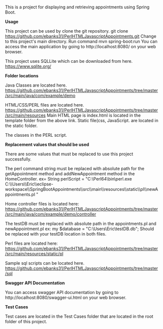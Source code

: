 This is a project for displaying and retrieving appointments using Spring Boot.

**Usage**

This project can be used by clone the git repository.
git clone https://github.com/ebanks31/PerlHTMLJavascriptAppointments.git
Change to this project's main directory.
Run command mvn spring-boot:run
You can access the main application by going to http://localhost:8080/ on your web browser.


This project uses SQLLite which can be downloaded from here.
https://www.sqlite.org/

**Folder locations**

Java Classes are located here.
https://github.com/ebanks31/PerlHTMLJavascriptAppointments/tree/master/src/main/java/com/example/demo

HTML/CSS/PERL files are located here.
https://github.com/ebanks31/PerlHTMLJavascriptAppointments/tree/master/src/main/resources
Main HTML page is index.html is located in the template folder from the above link.
Static file(css, JavaScript. are located in the static folder.

The classes in the PERL script.

**Replacement values that should be used**

There are some values that must be replaced to use this project successfully.

The perl command string must be replaced with absolute path for the getAppointment method and addNewAppointment
method in the HomeController.
ex=	String perlScript = "C:\\Perl64\\bin\\perl.exe C:\\\\Users\\\\Eric\\\\eclipse-workspace\\\\SpringBootAppointments\\\\src\\\\main\\\\resources\\\\static\\\\pl\\\\newAppointments.pl "

Home controller files is located here:
https://github.com/ebanks31/PerlHTMLJavascriptAppointments/tree/master/src/main/java/com/example/demo/controller

The testDB must be replaced with absolute path in the appointments.pl and newAppointment.pl
ex: my $database = "C:\\Users\\Eric\\testDB.db";
Should be replaced with your testDB location in both files.

Perl files are located here:
https://github.com/ebanks31/PerlHTMLJavascriptAppointments/tree/master/src/main/resources/static/pl

Sample sql scripts can be located here.
https://github.com/ebanks31/PerlHTMLJavascriptAppointments/tree/master/sql


**Swagger API Documentation**

You can access swagger API documentation by going to http://localhost:8080/swagger-ui.html on your web browser.

**Test Cases**

Test cases are located in the Test Cases folder that are located in the root folder of this project.
